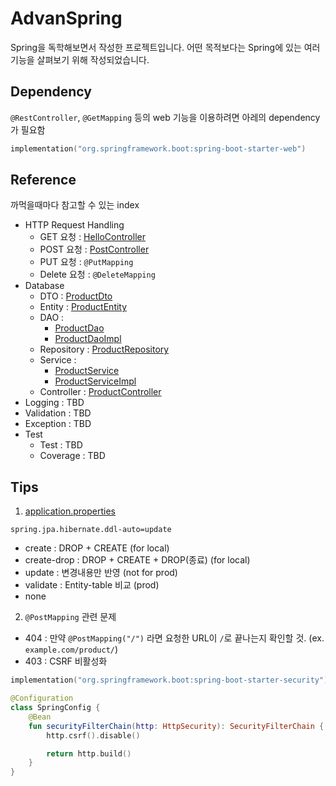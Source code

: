 # AdvanSpring
Spring을 독학해보면서 작성한 프로젝트입니다.
어떤 목적보다는 Spring에 있는 여러 기능을 살펴보기 위해 작성되었습니다.

## Dependency
`@RestController`, `@GetMapping` 등의 web 기능을 이용하려면 아레의 dependency가 필요함
```kt
implementation("org.springframework.boot:spring-boot-starter-web")
```

## Reference
까먹을때마다 참고할 수 있는 index

- HTTP Request Handling
  - GET 요청 : [HelloController](https://github.com/Yeah-Playground/AdvanSpring/blob/master/src/main/kotlin/io/yeahx4/advanspring/controller/HelloController.kt)
  - POST 요청 : [PostController](https://github.com/Yeah-Playground/AdvanSpring/blob/master/src/main/kotlin/io/yeahx4/advanspring/controller/PostController.kt)
  - PUT 요청 : `@PutMapping`
  - Delete 요청 : `@DeleteMapping`
- Database
  - DTO : [ProductDto](https://github.com/Yeah-Playground/AdvanSpring/blob/master/src/main/kotlin/io/yeahx4/advanspring/dto/ProductDto.kt)
  - Entity : [ProductEntity](https://github.com/Yeah-Playground/AdvanSpring/blob/master/src/main/kotlin/io/yeahx4/advanspring/entity/ProductEntity.kt)
  - DAO :
    - [ProductDao](https://github.com/Yeah-Playground/AdvanSpring/blob/master/src/main/kotlin/io/yeahx4/advanspring/dao/ProductDao.kt)
    - [ProductDaoImpl](https://github.com/Yeah-Playground/AdvanSpring/blob/master/src/main/kotlin/io/yeahx4/advanspring/dao/impl/ProductDaoImpl.kt)
  - Repository : [ProductRepository](https://github.com/Yeah-Playground/AdvanSpring/blob/master/src/main/kotlin/io/yeahx4/advanspring/repository/ProductRepository.kt)
  - Service :
    - [ProductService](https://github.com/Yeah-Playground/AdvanSpring/blob/master/src/main/kotlin/io/yeahx4/advanspring/service/ProductService.kt)
    - [ProductServiceImpl](https://github.com/Yeah-Playground/AdvanSpring/blob/master/src/main/kotlin/io/yeahx4/advanspring/service/impl/ProductServiceImpl.kt) 
  - Controller : [ProductController](https://github.com/Yeah-Playground/AdvanSpring/blob/master/src/main/kotlin/io/yeahx4/advanspring/controller/ProductController.kt)
- Logging : TBD
- Validation : TBD
- Exception : TBD
- Test
  - Test : TBD
  - Coverage : TBD

## Tips
1. [application.properties](https://github.com/Yeah-Playground/AdvanSpring/blob/master/src/main/resources/application.properties)
```properties
spring.jpa.hibernate.ddl-auto=update
```
  - create : DROP + CREATE (for local)
  - create-drop : DROP + CREATE + DROP(종료) (for local)
  - update : 변경내용만 반영 (not for prod)
  - validate : Entity-table 비교 (prod)
  - none

2. `@PostMapping` 관련 문제
- 404 : 만약 `@PostMapping("/")` 라면 요청한 URL이 `/`로 끝나는지 확인할 것. (ex. `example.com/product/`)
- 403 : CSRF 비활성화
```kt
implementation("org.springframework.boot:spring-boot-starter-security")
```
```kt
@Configuration
class SpringConfig {
    @Bean
    fun securityFilterChain(http: HttpSecurity): SecurityFilterChain {
        http.csrf().disable()

        return http.build()
    }
}
```
